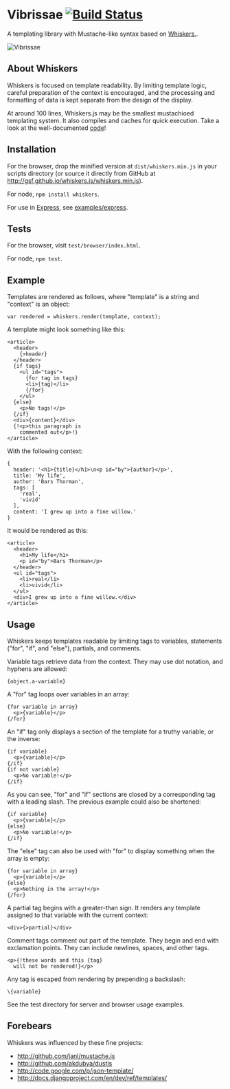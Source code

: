 # Vibrissae [![Build Status](https://travis-ci.org/decanat/vibrissae.svg)](https://travis-ci.org/decanat/vibrissae)

A templating library with Mustache-like syntax based on [Whiskers.](https://github.com/gsf/whiskers.js).

![Vibrissae](!http://decanat.github.io/vibrissae/images/path3031.png)

About Whiskers
--------------

Whiskers is focused on template readability. By limiting template logic, 
careful preparation of the context is encouraged, and the processing and 
formatting of data is kept separate from the design of the display.

At around 100 lines, Whiskers.js may be the smallest mustachioed templating 
system. It also compiles and caches for quick execution. Take a look at the 
well-documented [code][]!

[code]: https://github.com/gsf/whiskers.js/blob/master/lib/whiskers.js


Installation
------------

For the browser, drop the minified version at `dist/whiskers.min.js` in your
scripts directory (or source it directly from GitHub at 
<http://gsf.github.io/whiskers.js/whiskers.min.js>).

For node, `npm install whiskers`.

For use in [Express][], see [examples/express][exex].

[express]: http://expressjs.com/
[exex]: https://github.com/gsf/whiskers.js/tree/master/examples/express


Tests
-----

For the browser, visit `test/browser/index.html`.

For node, `npm test`.


Example
-------

Templates are rendered as follows, where "template" is a string and "context"
is an object:

    var rendered = whiskers.render(template, context);

A template might look something like this:

    <article>
      <header>
        {>header}
      </header>
      {if tags}
        <ul id="tags">
          {for tag in tags}
          <li>{tag}</li>
          {/for}
        </ul>
      {else}
        <p>No tags!</p>
      {/if}
      <div>{content}</div>
      {!<p>this paragraph is 
        commented out</p>!}
    </article>

With the following context:

    {
      header: '<h1>{title}</h1>\n<p id="by">{author}</p>',
      title: 'My life',
      author: 'Bars Thorman',
      tags: [
        'real',
        'vivid'
      ],
      content: 'I grew up into a fine willow.'
    }

It would be rendered as this:

    <article>
      <header>
        <h1>My life</h1>
        <p id="by">Bars Thorman</p>
      </header>
      <ul id="tags">
        <li>real</li>
        <li>vivid</li>
      </ul>
      <div>I grew up into a fine willow.</div>
    </article>


Usage
-----

Whiskers keeps templates readable by limiting tags to variables, statements 
("for", "if", and "else"), partials, and comments.

Variable tags retrieve data from the context.  They may use dot notation, and 
hyphens are allowed:

    {object.a-variable}

A "for" tag loops over variables in an array:

    {for variable in array}
      <p>{variable}</p>
    {/for}

An "if" tag only displays a section of the template for a truthy variable, or
the inverse:

    {if variable}
      <p>{variable}</p>
    {/if}
    {if not variable}
      <p>No variable!</p>
    {/if}

As you can see, "for" and "if" sections are closed by a corresponding tag with
a leading slash. The previous example could also be shortened:

    {if variable}
      <p>{variable}</p>
    {else}
      <p>No variable!</p>
    {/if}

The "else" tag can also be used with "for" to display something when the array
is empty:

    {for variable in array}
      <p>{variable}</p>
    {else}
      <p>Nothing in the array!</p>
    {/for}

A partial tag begins with a greater-than sign.  It renders any template
assigned to that variable with the current context:

    <div>{>partial}</div>

Comment tags comment out part of the template.  They begin and end with 
exclamation points. They can include newlines, spaces, and other tags.

    <p>{!these words and this {tag} 
      will not be rendered!}</p>

Any tag is escaped from rendering by prepending a backslash:

    \{variable}

See the test directory for server and browser usage examples.


Forebears
---------

Whiskers was influenced by these fine projects:

* <http://github.com/janl/mustache.js>
* <http://github.com/akdubya/dustjs>
* <http://code.google.com/p/json-template/>
* <http://docs.djangoproject.com/en/dev/ref/templates/>
